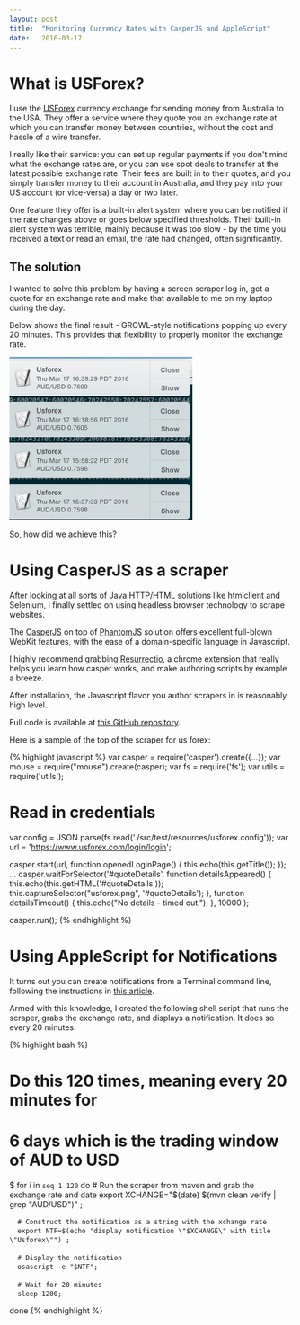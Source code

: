 ```yaml
---
layout: post
title:  "Monitoring Currency Rates with CasperJS and AppleScript"
date:   2016-03-17
---
```


# What is USForex?
I use the [USForex] currency exchange for sending money from Australia to the USA.
They offer a service where they quote you an exchange rate at which you can transfer money between countries,
without the cost and hassle of a wire transfer.

I really like their service: you can set up regular payments if you don't mind what the exchange rates are, or you can
use spot deals to transfer at the latest possible exchange rate.  Their fees are built in to their quotes,
and you simply transfer money to their account in Australia, and they pay into your US account (or vice-versa) a day or two later.

One feature they offer is a built-in alert system where you can be notified if the rate changes above or goes below specified thresholds.
Their built-in alert system was terrible, mainly because it was too slow - by the time you received a text or read an email, the rate had changed,
often significantly.

## The solution

I wanted to solve this problem by having a screen scraper log in, get a quote for an exchange rate
and make that available to me on my laptop during the day.

Below shows the final result - GROWL-style notifications popping up every 20 minutes.
This provides that flexibility to properly monitor the exchange rate.

![macox visual alerts](/images/usforex-notifications.png)

So, how did we achieve this?

# Using CasperJS as a scraper

After looking at all sorts of Java HTTP/HTML solutions like htmlclient and Selenium,
I finally settled on using headless browser technology to scrape websites.

The [CasperJS] on top of [PhantomJS] solution offers excellent full-blown WebKit
features, with the ease of a domain-specific language in Javascript.

I highly recommend grabbing [Resurrectio], a chrome extension that really helps you learn how casper works,
and make authoring scripts by example a breeze.

After installation, the Javascript flavor you author scrapers in is reasonably high level.

Full code is available at [this GitHub repository][2].

Here is a sample of the top of the scraper for us forex:

{% highlight javascript %}
var casper = require('casper').create({...});
var mouse = require("mouse").create(casper);
var fs = require('fs');
var utils = require('utils');

# Read in credentials
var config = JSON.parse(fs.read('./src/test/resources/usforex.config'));
var url = 'https://www.usforex.com/login/login';

casper.start(url, function openedLoginPage() {
    this.echo(this.getTitle());
});
...
casper.waitForSelector('#quoteDetails',
  function detailsAppeared() {
      this.echo(this.getHTML('#quoteDetails'));
      this.captureSelector("usforex.png", '#quoteDetails');
  },
  function detailsTimeout() {
      this.echo("No details - timed out.");
  },
  10000
);

casper.run();
{% endhighlight %}


# Using AppleScript for Notifications

It turns out you can create notifications from a Terminal command line,
following the instructions in [this article][1].

Armed with this knowledge, I created the following shell script that runs the scraper,
grabs the exchange rate, and displays a notification.  It does so every 20 minutes.

{% highlight bash %}
# Do this 120 times, meaning every 20 minutes for
# 6 days which is the trading window of AUD to USD
$ for i in `seq 1 120`
  do
      # Run the scraper from maven and grab the exchange rate and date
      export XCHANGE="$(date) $(mvn clean verify | grep "AUD/USD")" ;

      # Construct the notification as a string with the xchange rate
      export NTF=$(echo "display notification \"$XCHANGE\" with title \"Usforex\"") ;

      # Display the notification
      osascript -e "$NTF";

      # Wait for 20 minutes
      sleep 1200;
  done
{% endhighlight %}

[USForex]: https://usforex.com
[CasperJS]: http://casperjs.org
[PhantomJS]: http://http://phantomjs.org/
[Resurrectio]: https://github.com/ebrehault/resurrectio
[1]: http://apple.stackexchange.com/questions/57412/how-can-i-trigger-a-notification-center-notification-from-an-applescript-or-shel
[2]: https://github.com/nowucca/progmetrix
